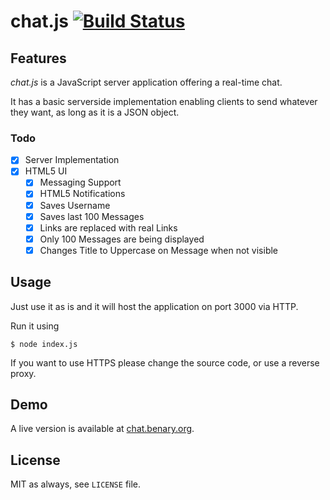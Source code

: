 # chat.js [![Build Status](https://travis-ci.org/benaryorg/chat.js.svg?branch=master)](https://travis-ci.org/benaryorg/chat.js)

## Features

_chat.js_ is a JavaScript server application offering a real-time chat.

It has a basic serverside implementation enabling clients to send whatever they
want, as long as it is a JSON object.

### Todo

- [x] Server Implementation
- [x] HTML5 UI
	- [x] Messaging Support
	- [x] HTML5 Notifications
	- [x] Saves Username
	- [x] Saves last 100 Messages
	- [x] Links are replaced with real Links
	- [x] Only 100 Messages are being displayed
	- [x] Changes Title to Uppercase on Message when not visible

## Usage

Just use it as is and it will host the application on port 3000 via HTTP.

Run it using

	$ node index.js

If you want to use HTTPS please change the source code, or use a reverse proxy.

## Demo

A live version is available at [chat.benary.org](https://chat.benary.org/).

## License

MIT as always, see `LICENSE` file.

